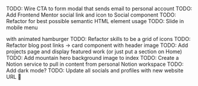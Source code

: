 TODO: Wire CTA to form modal that sends email to personal account
TODO: Add Frontend Mentor social link and icon to Social component
TODO: Refactor for best possible semantic HTML element usage
TODO: Slide in mobile menu <aside> with animated hamburger
TODO: Refactor skills to be a grid of icons
TODO: Refactor blog post links -> card component with header image
TODO: Add projects page and display featured work (or just put a section on Home)
TODO: Add mountain hero background image to index
TODO: Create a Notion service to pull in content from personal Notion workspace
TODO: Add dark mode?
TODO: Update all socials and profiles with new website URL 🎉
